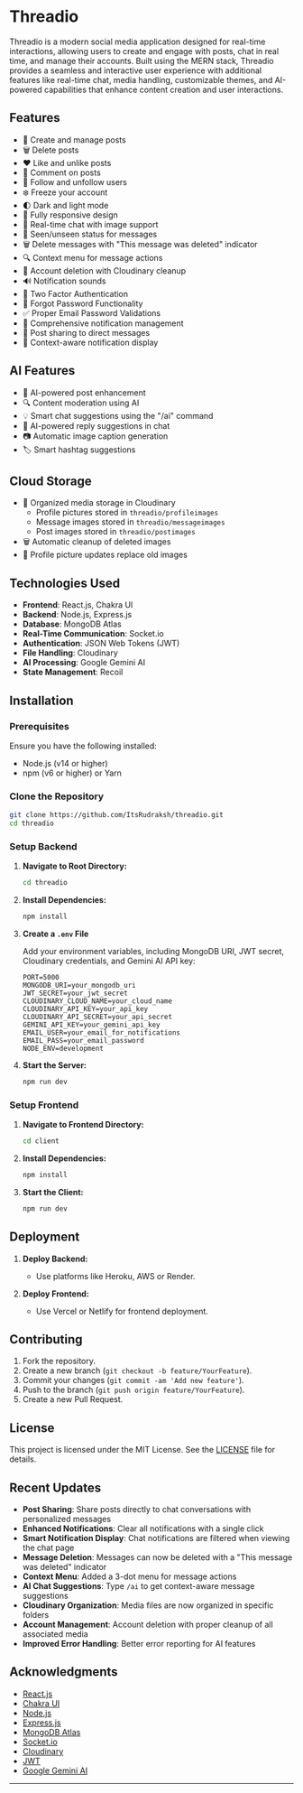 # **Threadio**

Threadio is a modern social media application designed for real-time interactions, allowing users to create and engage with posts, chat in real time, and manage their accounts. Built using the MERN stack, Threadio provides a seamless and interactive user experience with additional features like real-time chat, media handling, customizable themes, and AI-powered capabilities that enhance content creation and user interactions.

## **Features**

- 📝 Create and manage posts
- 🗑️ Delete posts
- ❤️ Like and unlike posts
- 💬 Comment on posts
- 👥 Follow and unfollow users
- ❄️ Freeze your account
- 🌓 Dark and light mode
- 📱 Fully responsive design
- 💬 Real-time chat with image support
- 👀 Seen/unseen status for messages
- 🗑️ Delete messages with "This message was deleted" indicator
- 🔍 Context menu for message actions
- 🚫 Account deletion with Cloudinary cleanup
- 🔊 Notification sounds
- 🔏 Two Factor Authentication
- 🤔 Forgot Password Functionality
- ✅ Proper Email Password Validations
- 🔔 Comprehensive notification management
- 🔄 Post sharing to direct messages
- 🧠 Context-aware notification display

## **AI Features**

- 🧠 AI-powered post enhancement
- 🔍 Content moderation using AI
- 💡 Smart chat suggestions using the "/ai" command
- 🤖 AI-powered reply suggestions in chat
- 📷 Automatic image caption generation
- 🏷️ Smart hashtag suggestions

## **Cloud Storage**

- 📁 Organized media storage in Cloudinary
  - Profile pictures stored in `threadio/profileimages`
  - Message images stored in `threadio/messageimages`
  - Post images stored in `threadio/postimages`
- 🗑️ Automatic cleanup of deleted images
- 🔄 Profile picture updates replace old images

## **Technologies Used**

- **Frontend**: React.js, Chakra UI
- **Backend**: Node.js, Express.js
- **Database**: MongoDB Atlas
- **Real-Time Communication**: Socket.io
- **Authentication**: JSON Web Tokens (JWT)
- **File Handling**: Cloudinary
- **AI Processing**: Google Gemini AI
- **State Management**: Recoil

## **Installation**

### **Prerequisites**

Ensure you have the following installed:

- Node.js (v14 or higher)
- npm (v6 or higher) or Yarn

### **Clone the Repository**

```bash
git clone https://github.com/ItsRudraksh/threadio.git
cd threadio
```

### **Setup Backend**

1. **Navigate to Root Directory:**

   ```bash
   cd threadio
   ```

2. **Install Dependencies:**

   ```bash
   npm install
   ```

3. **Create a `.env` File**

   Add your environment variables, including MongoDB URI, JWT secret, Cloudinary credentials, and Gemini AI API key:

   ```
   PORT=5000
   MONGODB_URI=your_mongodb_uri
   JWT_SECRET=your_jwt_secret
   CLOUDINARY_CLOUD_NAME=your_cloud_name
   CLOUDINARY_API_KEY=your_api_key
   CLOUDINARY_API_SECRET=your_api_secret
   GEMINI_API_KEY=your_gemini_api_key
   EMAIL_USER=your_email_for_notifications
   EMAIL_PASS=your_email_password
   NODE_ENV=development
   ```

4. **Start the Server:**

   ```bash
   npm run dev
   ```

### **Setup Frontend**

1. **Navigate to Frontend Directory:**

   ```bash
   cd client
   ```

2. **Install Dependencies:**

   ```bash
   npm install
   ```

3. **Start the Client:**

   ```bash
   npm run dev
   ```

## **Deployment**

1. **Deploy Backend:**

   - Use platforms like Heroku, AWS or Render.

2. **Deploy Frontend:**
   - Use Vercel or Netlify for frontend deployment.

## **Contributing**

1. Fork the repository.
2. Create a new branch (`git checkout -b feature/YourFeature`).
3. Commit your changes (`git commit -am 'Add new feature'`).
4. Push to the branch (`git push origin feature/YourFeature`).
5. Create a new Pull Request.

## **License**

This project is licensed under the MIT License. See the [LICENSE](LICENSE) file for details.

## **Recent Updates**

- **Post Sharing**: Share posts directly to chat conversations with personalized messages
- **Enhanced Notifications**: Clear all notifications with a single click
- **Smart Notification Display**: Chat notifications are filtered when viewing the chat page
- **Message Deletion**: Messages can now be deleted with a "This message was deleted" indicator
- **Context Menu**: Added a 3-dot menu for message actions
- **AI Chat Suggestions**: Type `/ai` to get context-aware message suggestions
- **Cloudinary Organization**: Media files are now organized in specific folders
- **Account Management**: Account deletion with proper cleanup of all associated media
- **Improved Error Handling**: Better error reporting for AI features

## **Acknowledgments**

- [React.js](https://react.dev/)
- [Chakra UI](https://v2.chakra-ui.com/)
- [Node.js](https://nodejs.org/)
- [Express.js](https://expressjs.com/)
- [MongoDB Atlas](https://www.mongodb.com/products/platform/atlas-database)
- [Socket.io](https://socket.io/)
- [Cloudinary](https://cloudinary.com/)
- [JWT](https://jwt.io/)
- [Google Gemini AI](https://deepmind.google/technologies/gemini/)

---
